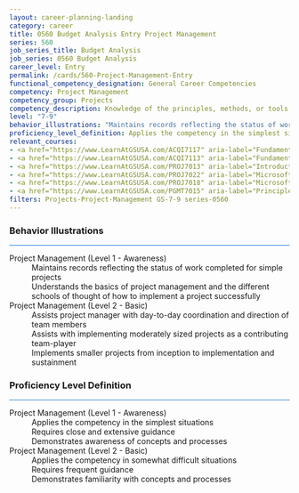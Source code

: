 ```yaml
---
layout: career-planning-landing
category: career
title: 0560 Budget Analysis Entry Project Management
series: 560
job_series_title: Budget Analysis
job_series: 0560 Budget Analysis
career_level: Entry
permalink: /cards/560-Project-Management-Entry
functional_competency_designation: General Career Competencies
competency: Project Management
competency_group: Projects
competency_description: Knowledge of the principles, methods, or tools for developing, scheduling, coordinating, and managing projects and resources, including monitoring and inspecting costs, work, and performance.
level: "7-9"
behavior_illustrations: "Maintains records reflecting the status of work completed for simple projects ? Understands the basics of project management and the different schools of thought of how to implement a project successfully ? Assists project manager with day-to-day coordination and direction of team members ? Assists with implementing moderately sized projects as a contributing team-player ? Implements smaller projects from inception to implementation and sustainment"
proficiency_level_definition: Applies the competency in the simplest situations ? Requires close and extensive guidance ? Demonstrates awareness of concepts and processes ? Applies the competency in somewhat difficult situations ? Requires frequent guidance ? Demonstrates familiarity with concepts and processes 
relevant_courses: 
- <a href="https://www.LearnAtGSUSA.com/ACQI7117" aria-label="Fundamentals of Project and Program Management (ACQI7110), GSU - https://www.LearnAtGSUSA.com/ACQI7117">Fundamentals of Project and Program Management (ACQI7110), GSU</a>
- <a href="https://www.LearnAtGSUSA.com/ACQI7113" aria-label="Fundamentals of Project and Program Management (ACQI7110), GSU - https://www.LearnAtGSUSA.com/ACQI7113">Fundamentals of Project and Program Management (ACQI7110), GSU</a>
- <a href="https://www.LearnAtGSUSA.com/PROJ7013" aria-label="Introduction to Agile Project Management (PROJ7010), GSU - https://www.LearnAtGSUSA.com/PROJ7013">Introduction to Agile Project Management (PROJ7010), GSU</a>
- <a href="https://www.LearnAtGSUSA.com/PROJ7022" aria-label="Microsoft Project&#58; Introduction 2016 (PROJ7015), GSU - https://www.LearnAtGSUSA.com/PROJ7022">Microsoft Project&#58; Introduction 2016 (PROJ7015), GSU</a>
- <a href="https://www.LearnAtGSUSA.com/PROJ7018" aria-label="Microsoft Project&#58; Introduction 2016 (PROJ7015), GSU - https://www.LearnAtGSUSA.com/PROJ7018">Microsoft Project&#58; Introduction 2016 (PROJ7015), GSU</a>
- <a href="https://www.LearnAtGSUSA.com/PGMT7015" aria-label="Principles for Managing Projects (PGMT7012), GSU - https://www.LearnAtGSUSA.com/PGMT7015">Principles for Managing Projects (PGMT7012), GSU</a>
filters: Projects-Project-Management GS-7-9 series-0560
---
```


<div class="desktop:grid-col-6 margin-y-3">
  <div class="border-top-2 bg-white padding-3 shadow-5 height-full members-hover border-1px button-border border-top-blue radius-lg card-text-color">
    <h3>Behavior Illustrations</h3>
    <hr style="background-color: #1b74e0 !important;"/>
    <dl class="text-base card-content-color"><dt>Project Management (Level 1 - Awareness)</dt><dd>Maintains records reflecting the status of work completed for simple projects </dd><dd> Understands the basics of project management and the different schools of thought of how to implement a project successfully</dd><dt>Project Management (Level 2 - Basic)</dt><dd>Assists project manager with day-to-day coordination and direction of team members </dd><dd> Assists with implementing moderately sized projects as a contributing team-player </dd><dd> Implements smaller projects from inception to implementation and sustainment</dd></dl>
  </div>
</div>
<div class="desktop:grid-col-6 margin-y-3">
  <div class="border-top-2 bg-white padding-3 shadow-5 height-full members-hover border-1px button-border border-top-blue radius-lg card-text-color">
    <h3>Proficiency Level Definition</h3>
     <hr style="background-color: #1b74e0 !important;"/>
    <dl class="text-base card-content-color"><dt>Project Management (Level 1 - Awareness)</dt><dd>Applies the competency in the simplest situations </dd><dd> Requires close and extensive guidance </dd><dd> Demonstrates awareness of concepts and processes</dd><dt>Project Management (Level 2 - Basic)</dt><dd>Applies the competency in somewhat difficult situations </dd><dd> Requires frequent guidance </dd><dd> Demonstrates familiarity with concepts and processes </dd></dl>
  </div>
</div>